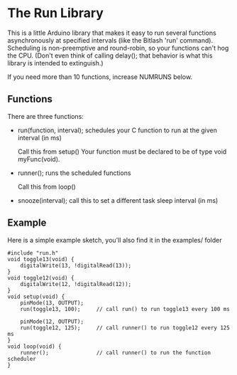 # The Run Library

This is a little Arduino library that makes it easy to run several functions asynchronously
at specified intervals (like the Bitlash 'run' command).  Scheduling is non-preemptive
and round-robin, so your functions can't hog the CPU.  (Don't even think of calling 
delay(); that behavior is what this library is intended to extinguish.)

If you need more than 10 functions, increase NUMRUNS below.

## Functions

There are three functions:

- run(function, interval); schedules your C function to run at the given interval (in ms)

	Call this from setup()
	Your function must be declared to be of type void myFunc(void).

- runner(); runs the scheduled functions

	Call this from loop() 

- snooze(interval); call this to set a different task sleep interval (in ms)

## Example

Here is a simple example sketch, you'll also find it in the examples/ folder

	#include "run.h"
	void toggle13(void) {
		digitalWrite(13, !digitalRead(13));
	}
	void toggle12(void) {
		digitalWrite(12, !digitalRead(12));
	}
	void setup(void) {
		pinMode(13, OUTPUT);
		run(toggle13, 100);		// call run() to run toggle13 every 100 ms
	
		pinMode(12, OUTPUT);
		run(toggle12, 125);		// call runner() to run toggle12 every 125 ms
	}	
	void loop(void) {
		runner();				// call runner() to run the function scheduler
	}

